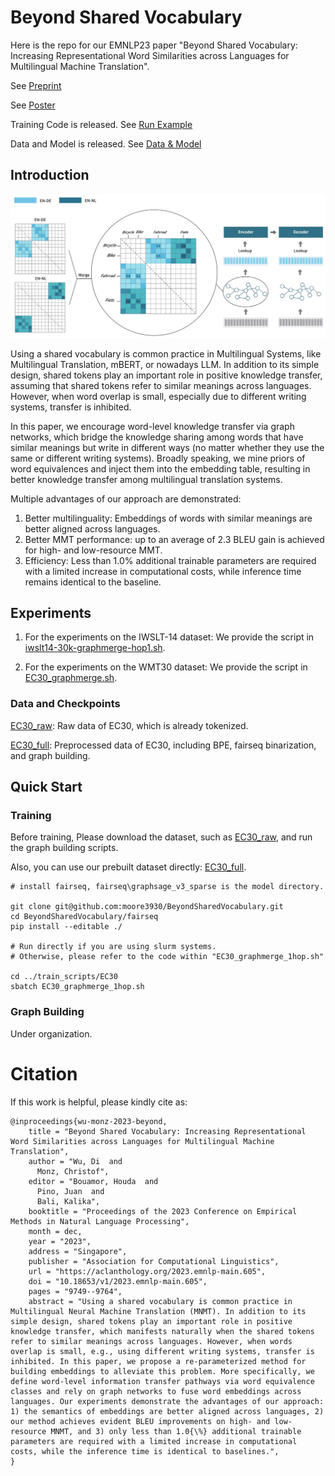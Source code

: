 # Beyond Shared Vocabulary
Here is the repo for our EMNLP23 paper "Beyond Shared Vocabulary: Increasing Representational Word Similarities across Languages for Multilingual Machine Translation".

See [Preprint](https://arxiv.org/pdf/2305.14189.pdf)

See [Poster](materials/EMNLP23%20-%20Poster.pdf)

Training Code is released. See [Run Example](#quick_start)

Data and Model is released. See [Data & Model](#data_model)

## Introduction
![](materials/main.jpg)

Using a shared vocabulary is common practice in Multilingual Systems, like Multilingual Translation, mBERT, or nowadays LLM. In addition to its simple design, shared tokens play an important role in positive knowledge transfer, assuming that shared tokens refer to similar meanings across languages. However, when word overlap is small, especially due to different writing systems, transfer is inhibited.

In this paper, we encourage word-level knowledge transfer via graph networks, which bridge the knowledge sharing among words that have similar meanings but write in different ways (no matter whether they use the same or different writing systems). Broadly speaking, we mine priors of word equivalences and inject them into the embedding table, resulting in better knowledge transfer among multilingual translation systems. 

Multiple advantages of our approach are demonstrated: 
1) Better multilinguality: Embeddings of words with similar meanings are better aligned across languages.
2) Better MMT performance: up to an average of 2.3 BLEU gain is achieved for high- and low-resource MMT.
3) Efficiency: Less than 1.0% additional trainable parameters are required with a limited increase in computational costs, while inference time remains identical to the baseline.

## Experiments

1) For the experiments on the IWSLT-14 dataset: We provide the script in [iwslt14-30k-graphmerge-hop1.sh](https://github.com/research-anonymous/beyond_shared_vocabulary/blob/main/iwslt14-30k-graphmerge-hop1.sh).

2) For the experiments on the WMT30 dataset: We provide the script in [EC30_graphmerge.sh](https://github.com/moore3930/BeyondSharedVocabulary/blob/main/train_scripts/EC30/EC30_graphmerge_1hop.sh). 

<span id="data_model"></span>
### Data and Checkpoints
[EC30_raw](https://drive.google.com/file/d/1HgO278Pxt_B_rS3VISt9jrr2MqWKWss0/view?usp=sharing): Raw data of EC30, which is already tokenized.

[EC30_full](https://drive.google.com/file/d/1e4VxVE_7WSjczPT5SFPMJRIuvmR5wstR/view?usp=sharing): Preprocessed data of EC30, including BPE, fairseq binarization, and graph building.

<span id="quick_start"></span>
## Quick Start
### Training
Before training, Please download the dataset, such as [EC30_raw](https://drive.google.com/file/d/1HgO278Pxt_B_rS3VISt9jrr2MqWKWss0/view?usp=sharing), and run the graph building scripts.

Also, you can use our prebuilt dataset directly: [EC30_full](https://drive.google.com/file/d/1e4VxVE_7WSjczPT5SFPMJRIuvmR5wstR/view?usp=sharing).

```angular2html
# install fairseq, fairseq\graphsage_v3_sparse is the model directory.

git clone git@github.com:moore3930/BeyondSharedVocabulary.git
cd BeyondSharedVocabulary/fairseq
pip install --editable ./

# Run directly if you are using slurm systems. 
# Otherwise, please refer to the code within "EC30_graphmerge_1hop.sh"

cd ../train_scripts/EC30
sbatch EC30_graphmerge_1hop.sh

```


### Graph Building
Under organization.

# Citation
If this work is helpful, please kindly cite as:
```angular2html
@inproceedings{wu-monz-2023-beyond,
    title = "Beyond Shared Vocabulary: Increasing Representational Word Similarities across Languages for Multilingual Machine Translation",
    author = "Wu, Di  and
      Monz, Christof",
    editor = "Bouamor, Houda  and
      Pino, Juan  and
      Bali, Kalika",
    booktitle = "Proceedings of the 2023 Conference on Empirical Methods in Natural Language Processing",
    month = dec,
    year = "2023",
    address = "Singapore",
    publisher = "Association for Computational Linguistics",
    url = "https://aclanthology.org/2023.emnlp-main.605",
    doi = "10.18653/v1/2023.emnlp-main.605",
    pages = "9749--9764",
    abstract = "Using a shared vocabulary is common practice in Multilingual Neural Machine Translation (MNMT). In addition to its simple design, shared tokens play an important role in positive knowledge transfer, which manifests naturally when the shared tokens refer to similar meanings across languages. However, when words overlap is small, e.g., using different writing systems, transfer is inhibited. In this paper, we propose a re-parameterized method for building embeddings to alleviate this problem. More specifically, we define word-level information transfer pathways via word equivalence classes and rely on graph networks to fuse word embeddings across languages. Our experiments demonstrate the advantages of our approach: 1) the semantics of embeddings are better aligned across languages, 2) our method achieves evident BLEU improvements on high- and low-resource MNMT, and 3) only less than 1.0{\%} additional trainable parameters are required with a limited increase in computational costs, while the inference time is identical to baselines.",
}
```


